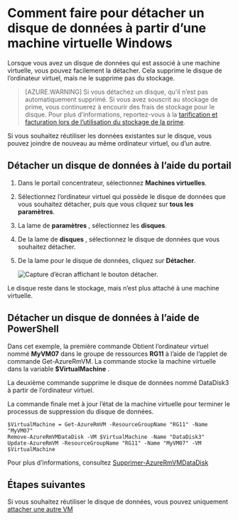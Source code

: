 <properties
    pageTitle="Détacher un disque de données à partir d’un ordinateur virtuel de Windows | Microsoft Azure"
    description="Apprenez à détacher un disque de données à partir d’un ordinateur virtuel dans Azure en utilisant le modèle de déploiement du Gestionnaire de ressources."
    services="virtual-machines-windows"
    documentationCenter=""
    authors="cynthn"
    manager="timlt"
    editor=""
    tags="azure-service-management"/>

<tags
    ms.service="virtual-machines-windows"
    ms.workload="infrastructure-services"
    ms.tgt_pltfrm="vm-windows"
    ms.devlang="na"
    ms.topic="article"
    ms.date="09/27/2016"
    ms.author="cynthn"/>



# <a name="how-to-detach-a-data-disk-from-a-windows-virtual-machine"></a>Comment faire pour détacher un disque de données à partir d’une machine virtuelle Windows


Lorsque vous avez un disque de données qui est associé à une machine virtuelle, vous pouvez facilement la détacher. Cela supprime le disque de l’ordinateur virtuel, mais ne le supprime pas du stockage. 

> [AZURE.WARNING] Si vous détachez un disque, qu'il n’est pas automatiquement supprimé. Si vous avez souscrit au stockage de prime, vous continuerez à encourir des frais de stockage pour le disque. Pour plus d’informations, reportez-vous à la [tarification et facturation lors de l’utilisation du stockage de la prime](../storage/storage-premium-storage.md#pricing-and-billing). 

Si vous souhaitez réutiliser les données existantes sur le disque, vous pouvez joindre de nouveau au même ordinateur virtuel, ou d’un autre.  


## <a name="detach-a-data-disk-using-the-portal"></a>Détacher un disque de données à l’aide du portail

1. Dans le portail concentrateur, sélectionnez **Machines virtuelles**.

2. Sélectionnez l’ordinateur virtuel qui possède le disque de données que vous souhaitez détacher, puis que vous cliquez sur **tous les paramètres**.

3. La lame de **paramètres** , sélectionnez les **disques**.

4. De la lame de **disques** , sélectionnez le disque de données que vous souhaitez détacher.

5. De la lame pour le disque de données, cliquez sur **Détacher**.


    ![Capture d’écran affichant le bouton détacher.](./media/virtual-machines-windows-detach-disk/detach-disk.png)

Le disque reste dans le stockage, mais n’est plus attaché à une machine virtuelle.


## <a name="detach-a-data-disk-using-powershell"></a>Détacher un disque de données à l’aide de PowerShell

Dans cet exemple, la première commande Obtient l’ordinateur virtuel nommé **MyVM07** dans le groupe de ressources **RG11** à l’aide de l’applet de commande Get-AzureRmVM. La commande stocke la machine virtuelle dans la variable **$VirtualMachine** . 

La deuxième commande supprime le disque de données nommé DataDisk3 à partir de l’ordinateur virtuel. 

La commande finale met à jour l’état de la machine virtuelle pour terminer le processus de suppression du disque de données.

    $VirtualMachine = Get-AzureRmVM -ResourceGroupName "RG11" -Name "MyVM07" 
    Remove-AzureRmVMDataDisk -VM $VirtualMachine -Name "DataDisk3"
    Update-AzureRmVM -ResourceGroupName "RG11" -Name "MyVM07" -VM $VirtualMachine


Pour plus d’informations, consultez [Supprimer-AzureRmVMDataDisk](https://msdn.microsoft.com/library/mt603614.aspx)

## <a name="next-steps"></a>Étapes suivantes

Si vous souhaitez réutiliser le disque de données, vous pouvez uniquement [attacher une autre VM](virtual-machines-windows-attach-disk-portal.md)
